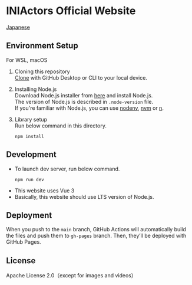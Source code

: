 # INIActors Official Website
[Japanese](README.md)  

## Environment Setup
For WSL, macOS
1. Cloning this repository  
[Clone](https://docs.github.com/en/github/creating-cloning-and-archiving-repositories/cloning-a-repository-from-github/cloning-a-repository) with GitHub Desktop or CLI to your local device.  

2. Installing Node.js   
Download Node.js installer from [here](https://nodejs.org/en/) and install Node.js.  
The version of Node.js is described in  `.node-version` file.  
If you're familiar with Node.js, you can use [nodenv](https://github.com/nodenv/nodenv), [nvm](https://github.com/nvm-sh/nvm) or [n](https://github.com/tj/n).  

3. Library setup  
Run below command in this directory.  
    ```shell
    npm install
    ```

## Development
- To launch dev server, run below command.  
    ```shell
    npm run dev
    ```
- This website uses Vue 3
- Basically, this website should use LTS version of Node.js.

## Deployment
When you push to the `main` branch, GitHub Actions will automatically build the files and push them to `gh-pages` branch. Then, they’ll be deployed with GitHub Pages.

## License
Apache License 2.0（except for images and videos）